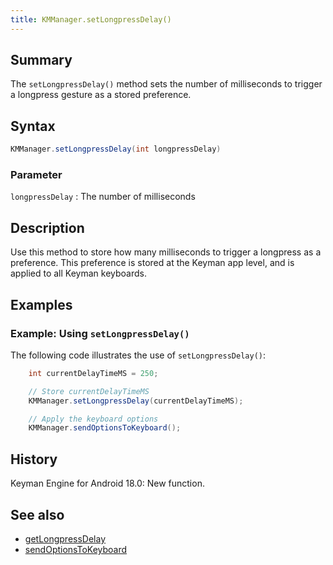 ```yaml
---
title: KMManager.setLongpressDelay()
---
```


## Summary

The `setLongpressDelay()` method sets the number of milliseconds to trigger a longpress gesture as a stored preference.

## Syntax

```java
KMManager.setLongpressDelay(int longpressDelay)
```
### Parameter
`longpressDelay`
: The number of milliseconds

## Description
Use this method to store how many milliseconds to trigger a longpress as a preference.
This preference is stored at the Keyman app level, and is applied to all Keyman keyboards.

## Examples

### Example: Using `setLongpressDelay()`

The following code illustrates the use of `setLongpressDelay()`:
```java
    int currentDelayTimeMS = 250;

    // Store currentDelayTimeMS
    KMManager.setLongpressDelay(currentDelayTimeMS);

    // Apply the keyboard options
    KMManager.sendOptionsToKeyboard();
```

## History
Keyman Engine for Android 18.0: New function.

## See also
* [getLongpressDelay](getLongpressDelay)
* [sendOptionsToKeyboard](sendOptionsToKeyboard)
